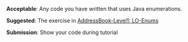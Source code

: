 <panel type="info" header="`W4.6a` Can explain the meaning of enumerations :star::star::star:" no-close>
  <include src="../../book/oopDesign/classes/enumerations/full.md" />
  <panel header=":dart: Evidence" expanded>

<include src="../../book/oopDesign/classes/enumerations/q-essay-defineWeekDays.md" />

  </panel>
</panel>

<!-- ==================================================================================================== -->

<panel type="info" header="`W4.6b` Can use Java enumerations :star::star::star:" no-close>
  <include src="../../book/javaTools/enums/full.md" />
  <panel header=":dart: Evidence" expanded>
  
**Acceptable**: Any code you have written that uses Java enumerations.

**Suggested**: The exercise in [AddressBook-Level1: LO-Enums](https://github.com/nus-cs2103-AY1718S2/addressbook-level1/#use-enums-lo-enums)

**Submission**: Show your code during tutorial

  </panel>
</panel>
